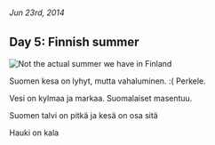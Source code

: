 ###### Jun 23rd, 2014

Day 5: Finnish summer
------------------------

![](img/summer.jpg "Not the actual summer we have in Finland")

Suomen kesa on lyhyt, mutta vahaluminen. :( Perkele.

Vesi on kylmaa ja markaa. Suomalaiset masentuu.

Suomen talvi on pitkä ja kesä on osa sitä

Hauki on kala

